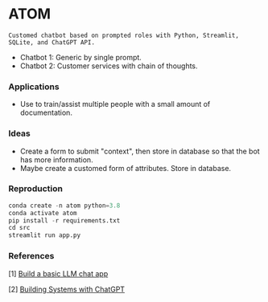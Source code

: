 # ATOM

`Customed chatbot based on prompted roles with Python, Streamlit, SQLite, and ChatGPT API.`
- Chatbot 1: Generic by single prompt.
- Chatbot 2: Customer services with chain of thoughts.

### Applications
- Use to train/assist multiple people with a small amount of documentation.

### Ideas
- Create a form to submit "context", then store in database so that the bot has more information.
- Maybe create a customed form of attributes. Store in database.

### Reproduction
```python
conda create -n atom python=3.8
conda activate atom
pip install -r requirements.txt
cd src
streamlit run app.py
```

### References
[1] [Build a basic LLM chat app](https://docs.streamlit.io/develop/tutorials/llms/build-conversational-apps)

[2] [Building Systems with ChatGPT](https://www.deeplearning.ai/short-courses/building-systems-with-chatgpt/)
